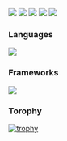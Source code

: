 ![](http://github-profile-summary-cards.vercel.app/api/cards/profile-details?username=kazuki47&theme=monokai)
![](http://github-profile-summary-cards.vercel.app/api/cards/repos-per-language?username=kazuki47&theme=monokai)
![](http://github-profile-summary-cards.vercel.app/api/cards/most-commit-language?username=kazuki47&theme=monokai)
![](http://github-profile-summary-cards.vercel.app/api/cards/stats?username=kazuki47&theme=monokai)
![](http://github-profile-summary-cards.vercel.app/api/cards/productive-time?username=kazuki47&theme=monokai&utcOffset=9)

### Languages
![](https://skillicons.dev/icons?i=c,cpp,cs,python,js,ts,html,css,matlab)

### Frameworks
![](https://skillicons.dev/icons?i=react,nextjs,express,nestjs,dotnet,flask,fastapi,tailwind)

### Torophy
[![trophy](https://github-profile-trophy.vercel.app/?username=kazuki47&thema=dracula&margin-w=15&margin-h=15&row=7)](https://github.com/ryo-ma/github-profile-trophy)
